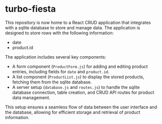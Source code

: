 # turbo-fiesta

This repository is now home to a React CRUD application that integrates with a sqlite database to store and manage data. The application is designed to store rows with the following information:
- date
- product.id

The application includes several key components:
- A form component (`ProductForm.js`) for adding and editing product entries, including fields for `date` and `product.id`.
- A list component (`ProductList.js`) to display the stored products, fetching them from the sqlite database.
- A server setup (`database.js` and `routes.js`) to handle the sqlite database connection, table creation, and CRUD API routes for product data management.

This setup ensures a seamless flow of data between the user interface and the database, allowing for efficient storage and retrieval of product information.
